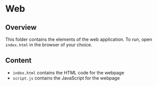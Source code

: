 # Web

## Overview

This folder contains the elements of the web application. To run, open `index.html` in the browser of your choice.

## Content

* `index.html` contains the HTML code for the webpage
* `script.js` contains the JavaScript for the webpage
